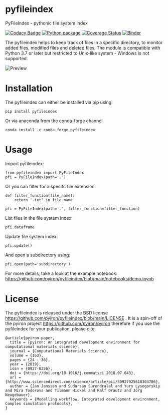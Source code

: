 # pyfileindex
PyFileIndex - pythonic file system index 

[![Codacy Badge](https://api.codacy.com/project/badge/Grade/61d50c2f9f5f404f879a02650ff3da35)](https://www.codacy.com/app/jan-janssen/pyfileindex?utm_source=github.com&amp;utm_medium=referral&amp;utm_content=pyfileindex/pyfileindex&amp;utm_campaign=Badge_Grade)
[![Python package](https://github.com/pyiron/pyfileindex/workflows/Python%20package/badge.svg)](https://github.com/pyiron/pyfileindex/actions)
[![Coverage Status](https://coveralls.io/repos/github/pyiron/pyfileindex/badge.svg?branch=main)](https://coveralls.io/github/pyiron/pyfileindex?branch=main)
[![Binder](https://mybinder.org/badge_logo.svg)](https://mybinder.org/v2/gh/pyiron/pyfileindex/main?filepath=notebooks%2Fdemo.ipynb)

The pyfileindex helps to keep track of files in a specific directory, to monitor added files, modified files and deleted files. The module is compatible with Python 3.7 or later but restricted to Unix-like system - Windows is not supported. 

![Preview](pyfileindex.gif)

# Installation
The pyfileindex can either be installed via pip using:

    pip install pyfileindex

Or via anaconda from the conda-forge channel

    conda install -c conda-forge pyfileindex


# Usage 
Import pyfileindex:

    from pyfileindex import PyFileIndex 
    pfi = PyFileIndex(path='.')
    
Or you can filter for a specifc file extension: 

    def filter_function(file_name):
        return '.txt' in file_name
        
    pfi = PyFileIndex(path='.', filter_function=filter_function)

List files in the file system index: 

    pfi.dataframe 

Update file system index: 

    pfi.update()

And open a subdirectory using: 

    pfi.open(path='subdirectory')

For more details, take a look at the example notebook: https://github.com/pyiron/pyfileindex/blob/main/notebooks/demo.ipynb


# License
The pyfileindex is released under the BSD license https://github.com/pyiron/pyfileindex/blob/main/LICENSE . It is a spin-off of the pyiron project https://github.com/pyiron/pyiron therefore if you use the pyfileindex for your publication, please cite: 

    @article{pyiron-paper,
      title = {pyiron: An integrated development environment for computational materials science},
      journal = {Computational Materials Science},
      volume = {163},
      pages = {24 - 36},
      year = {2019},
      issn = {0927-0256},
      doi = {https://doi.org/10.1016/j.commatsci.2018.07.043},
      url = {http://www.sciencedirect.com/science/article/pii/S0927025618304786},
      author = {Jan Janssen and Sudarsan Surendralal and Yury Lysogorskiy and Mira Todorova and Tilmann Hickel and Ralf Drautz and Jörg Neugebauer},
      keywords = {Modelling workflow, Integrated development environment, Complex simulation protocols},
    }

